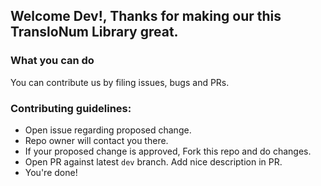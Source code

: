 ## Welcome Dev!, Thanks for making our this TransloNum Library great.

### What you can do
You can contribute us by filing issues, bugs and PRs.

### Contributing guidelines:
- Open issue regarding proposed change.
- Repo owner will contact you there.
- If your proposed change is approved, Fork this repo and do changes.
- Open PR against latest `dev` branch. Add nice description in PR.
- You're done!

